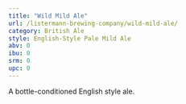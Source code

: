 ```yaml
---
title: "Wild Mild Ale"
url: /listermann-brewing-company/wild-mild-ale/
category: British Ale
style: English-Style Pale Mild Ale
abv: 0
ibu: 0
srm: 0
upc: 0
---
```

A bottle-conditioned English style ale.
